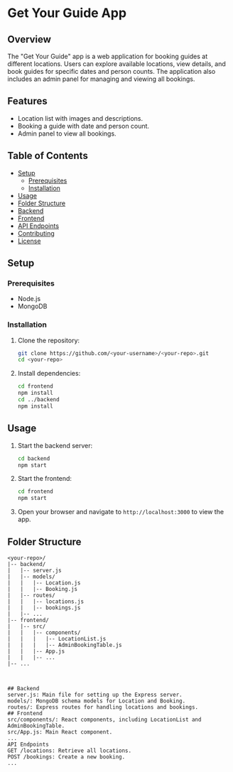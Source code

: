 # Get Your Guide App

## Overview

The "Get Your Guide" app is a web application for booking guides at different locations. Users can explore available locations, view details, and book guides for specific dates and person counts. The application also includes an admin panel for managing and viewing all bookings.

## Features

- Location list with images and descriptions.
- Booking a guide with date and person count.
- Admin panel to view all bookings.

## Table of Contents

- [Setup](#setup)
  - [Prerequisites](#prerequisites)
  - [Installation](#installation)
- [Usage](#usage)
- [Folder Structure](#folder-structure)
- [Backend](#backend)
- [Frontend](#frontend)
- [API Endpoints](#api-endpoints)
- [Contributing](#contributing)
- [License](#license)

## Setup

### Prerequisites

- Node.js
- MongoDB

### Installation

1. Clone the repository:

    ```bash
    git clone https://github.com/<your-username>/<your-repo>.git
    cd <your-repo>
    ```

2. Install dependencies:

    ```bash
    cd frontend
    npm install
    cd ../backend
    npm install
    ```

## Usage

1. Start the backend server:

    ```bash
    cd backend
    npm start
    ```

2. Start the frontend:

    ```bash
    cd frontend
    npm start
    ```

3. Open your browser and navigate to `http://localhost:3000` to view the app.

## Folder Structure

```plaintext
<your-repo>/
|-- backend/
|   |-- server.js
|   |-- models/
|   |   |-- Location.js
|   |   |-- Booking.js
|   |-- routes/
|   |   |-- locations.js
|   |   |-- bookings.js
|   |-- ...
|-- frontend/
|   |-- src/
|   |   |-- components/
|   |   |   |-- LocationList.js
|   |   |   |-- AdminBookingTable.js
|   |   |-- App.js
|   |   |-- ...
|-- ...



## Backend
server.js: Main file for setting up the Express server.
models/: MongoDB schema models for Location and Booking.
routes/: Express routes for handling locations and bookings.
## Frontend
src/components/: React components, including LocationList and AdminBookingTable.
src/App.js: Main React component.
...
API Endpoints
GET /locations: Retrieve all locations.
POST /bookings: Create a new booking.
...

